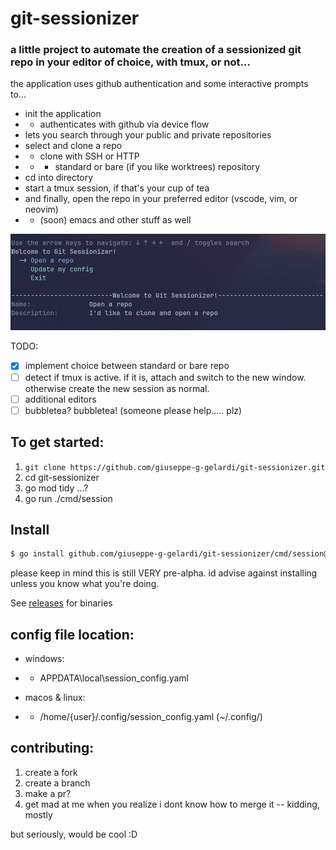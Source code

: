 # git-sessionizer

### a little project to automate the creation of a sessionized git repo in your editor of choice, with tmux, or not...

the application uses github authentication and some interactive prompts to...

- init the application
- - authenticates with github via device flow
- lets you search through your public and private repositories
- select and clone a repo
- - clone with SSH or HTTP
- - - standard or bare (if you like worktrees) repository
- cd into directory
- start a tmux session, if that's your cup of tea
- and finally, open the repo in your preferred editor (vscode, vim, or neovim)
- - (soon) emacs and other stuff as well

![](./.github/screenshot.png)

TODO:

- [x] implement choice between standard or bare repo
- [ ] detect if tmux is active. if it is, attach and switch to the new window. otherwise create the new session as normal.
- [ ] additional editors
- [ ] bubbletea? bubbletea! (someone please help..... plz)

## To get started:

1. `git clone https://github.com/giuseppe-g-gelardi/git-sessionizer.git`
2. cd git-sessionizer
3. go mod tidy ...?
4. go run ./cmd/session

## Install

```sh
$ go install github.com/giuseppe-g-gelardi/git-sessionizer/cmd/session@latest
```

please keep in mind this is still VERY pre-alpha. id advise against installing unless you know what you're doing.

See [releases](https://github.com/giuseppe-g-gelardi/git-sessionizer/releases) for binaries

## config file location:

- windows:
- - APPDATA\local\session_config.yaml

- macos & linux:
- - /home/{user}/.config/session_config.yaml (~/.config/)

## contributing:

1. create a fork
2. create a branch
3. make a pr?
4. get mad at me when you realize i dont know how to merge it -- kidding, mostly

but seriously, would be cool :D
